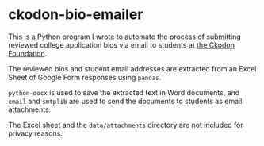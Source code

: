 # ckodon-bio-emailer
This is a Python program I wrote to automate the process of submitting reviewed college application bios via email to students at [the Ckodon Foundation](https://www.ckodon.com/ckodon-foundation).

The reviewed bios and student email addresses are extracted from an Excel Sheet of Google Form responses using `pandas`.

`python-docx` is used to save the extracted text in Word documents, and ```email``` and ```smtplib``` are used to send the documents to students as email attachments.

The Excel sheet and the `data/attachments` directory are not included for privacy reasons.
